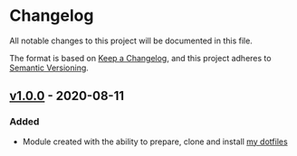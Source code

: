 # Changelog
All notable changes to this project will be documented in this file.

The format is based on [Keep a Changelog](https://keepachangelog.com/en/1.0.0/),
and this project adheres to [Semantic Versioning](https://semver.org/spec/v2.0.0.html).

## [v1.0.0] - 2020-08-11
### Added
- Module created with the ability to prepare, clone and install [my dotfiles](https://github.com/eirikur-ari/dotfiles)

[v1.0.0]: https://github.com/eirikur-ari/puppet-dotfiles/releases/tag/v1.0.0